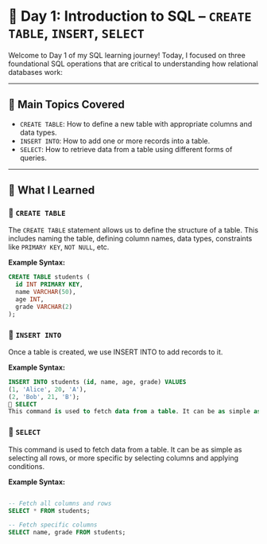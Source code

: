 # 📘 Day 1: Introduction to SQL – `CREATE TABLE`, `INSERT`, `SELECT`

Welcome to Day 1 of my SQL learning journey! Today, I focused on three foundational SQL operations that are critical to understanding how relational databases work:

---

## 🧠 Main Topics Covered

- `CREATE TABLE`: How to define a new table with appropriate columns and data types.
- `INSERT INTO`: How to add one or more records into a table.
- `SELECT`: How to retrieve data from a table using different forms of queries.

---

## 📖 What I Learned

### 🔹 `CREATE TABLE`

The `CREATE TABLE` statement allows us to define the structure of a table. This includes naming the table, defining column names, data types, constraints like `PRIMARY KEY`, `NOT NULL`, etc.

**Example Syntax:**

```sql
CREATE TABLE students (
  id INT PRIMARY KEY,
  name VARCHAR(50),
  age INT,
  grade VARCHAR(2)
);
```

### 🔹 `INSERT INTO`

Once a table is created, we use INSERT INTO to add records to it.

**Example Syntax:**

```sql
INSERT INTO students (id, name, age, grade) VALUES
(1, 'Alice', 20, 'A'),
(2, 'Bob', 21, 'B');
🔹 SELECT
This command is used to fetch data from a table. It can be as simple as selecting all rows, or more specific by selecting columns and applying conditions.
```

### 🔹 `SELECT`

This command is used to fetch data from a table. It can be as simple as selecting all rows, or more specific by selecting columns and applying conditions.

**Example Syntax:**

```sql

-- Fetch all columns and rows
SELECT * FROM students;

-- Fetch specific columns
SELECT name, grade FROM students;
```
